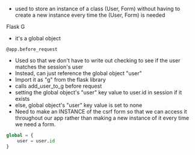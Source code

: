 - used to store an instance of a class (User, Form) without having to create a new instance every time the (User, Form) is needed 

Flask G
- it's a global object

`@app.before_request`
- Used so that we don't have to write out checking to see if the user matches the session's user
- Instead, can just reference the global object "user"
- Import it as "g" from the flask library
- calls add_user_to_g before request
- setting the global object's "user" key value to user.id in session if it exists
- else, global object's "user" key value is set to none
- Need to make an INSTANCE of the csrf form so that we can access it throughout our app rather than making a new instance of it every time we need a form.

  
```python 
global = {
	user = user.id
}
```
